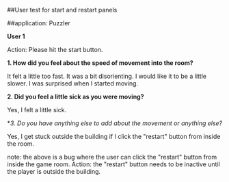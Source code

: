 ##User test for start and restart panels

##application:  Puzzler


**User 1**

Action:  Please hit the start button.

**1. How did you feel about the speed of movement into the room?**

It felt a little too fast.  It was a bit disorienting.  I would like it to be a little slower.
I was surprised when I started moving.


**2. Did you feel a little sick as you were moving?**

Yes, I felt a little sick.


**3. Do you have anything else to add about the movement or anything else?*

Yes, I get stuck outside the building if I click the "restart" button from inside the room.

note:  the above is a bug where the user can click the "restart" button from inside the game room. 
Action:  the "restart" button needs to be inactive until the player is outside the building.




